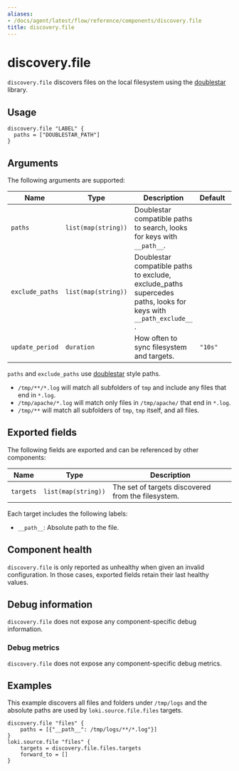 ```yaml
---
aliases:
- /docs/agent/latest/flow/reference/components/discovery.file
title: discovery.file
---
```


# discovery.file

`discovery.file` discovers files on the local filesystem using the [doublestar][] library.

[doublestar]: https://github.com/bmatcuk/doublestar

## Usage

```river
discovery.file "LABEL" {
  paths = ["DOUBLESTAR_PATH"]
}
```

## Arguments

The following arguments are supported:

Name | Type           | Description                                                              | Default | Required
---- |----------------|--------------------------------------------------------------------------|-----| --------
`paths` | `list(map(string))` | Doublestar compatible paths to search, looks for keys with `__path__`.    |     | yes
`exclude_paths` | `list(map(string))` | Doublestar compatible paths to exclude, exclude_paths supercedes paths, looks for keys with `__path_exclude__` . |     | no
`update_period` | `duration`     | How often to sync filesystem and targets.                                | `"10s"` | no

`paths` and `exclude_paths` use [doublestar][] style paths.
* `/tmp/**/*.log` will match all subfolders of `tmp` and include any files that end in `*.log`.
* `/tmp/apache/*.log` will match only files in `/tmp/apache/` that end in `*.log`.
* `/tmp/**` will match all subfolders of `tmp`, `tmp` itself, and all files.


## Exported fields

The following fields are exported and can be referenced by other components:

Name | Type | Description
---- | ---- | -----------
`targets` | `list(map(string))` | The set of targets discovered from the filesystem.

Each target includes the following labels:

* `__path__`: Absolute path to the file.

## Component health

`discovery.file` is only reported as unhealthy when given an invalid
configuration. In those cases, exported fields retain their last healthy
values.

## Debug information

`discovery.file` does not expose any component-specific debug information.

### Debug metrics

`discovery.file` does not expose any component-specific debug metrics.

## Examples

This example discovers all files and folders under `/tmp/logs` and the absolute paths are 
used by `loki.source.file.files` targets.

```river
discovery.file "files" {
    paths = [{"__path__": /tmp/logs/**/*.log"}]
}
loki.source.file "files" {
    targets = discovery.file.files.targets
    forward_to = []
}
```